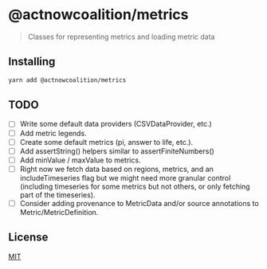 # @actnowcoalition/metrics

> Classes for representing metrics and loading metric data

## Installing

```sh
yarn add @actnowcoalition/metrics
```

## TODO

- [ ] Write some default data providers (CSVDataProvider, etc.)
- [ ] Add metric legends.
- [ ] Create some default metrics (pi, answer to life, etc.).
- [ ] Add assertString() helpers similar to assertFiniteNumbers()
- [ ] Add minValue / maxValue to metrics.
- [ ] Right now we fetch data based on regions, metrics, and an includeTimeseries flag but we might need more granular control (including timeseries for some metrics but not others, or only fetching part of the timeseries).
- [ ] Consider adding provenance to MetricData and/or source annotations to Metric/MetricDefinition.

## License

[MIT](./LICENSE)
